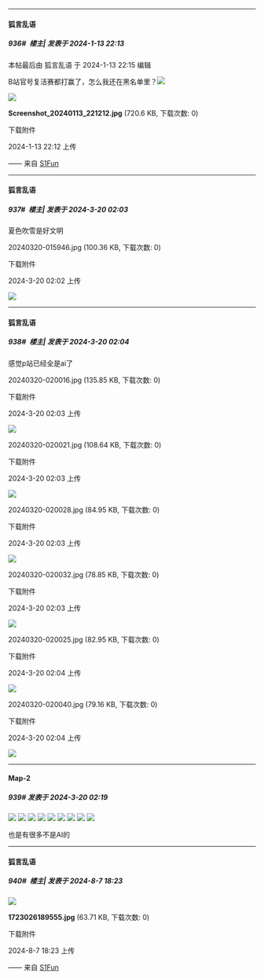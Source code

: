 
*****

####  狐言乱语  
##### 936#         楼主| 发表于 2024-1-13 22:13

 本帖最后由 狐言乱语 于 2024-1-13 22:15 编辑 

B站官号复活赛都打赢了，怎么我还在黑名单里？<img src="https://static.saraba1st.com/image/smiley/face2017/037.png" referrerpolicy="no-referrer">

<img src="https://img.saraba1st.com/forum/202401/13/221246rfs797m0379514kg.jpg" referrerpolicy="no-referrer">

<strong>Screenshot_20240113_221212.jpg</strong> (720.6 KB, 下载次数: 0)

下载附件

2024-1-13 22:12 上传

—— 来自 [S1Fun](https://s1fun.koalcat.com)

*****

####  狐言乱语  
##### 937#         楼主| 发表于 2024-3-20 02:03

夏色吹雪是好文明

20240320-015946.jpg
(100.36 KB, 下载次数: 0)

下载附件

2024-3-20 02:02 上传

<img src="https://img.saraba1st.com/forum/202403/20/020250rjwf0w38qchxckxw.jpg" referrerpolicy="no-referrer">

*****

####  狐言乱语  
##### 938#         楼主| 发表于 2024-3-20 02:04

感觉p站已经全是ai了

20240320-020016.jpg
(135.85 KB, 下载次数: 0)

下载附件

2024-3-20 02:03 上传

<img src="https://img.saraba1st.com/forum/202403/20/020351sewpew8tqz758q59.jpg" referrerpolicy="no-referrer">

20240320-020021.jpg
(108.64 KB, 下载次数: 0)

下载附件

2024-3-20 02:03 上传

<img src="https://img.saraba1st.com/forum/202403/20/020351nu8d2dq79709t2ww.jpg" referrerpolicy="no-referrer">

20240320-020028.jpg
(84.95 KB, 下载次数: 0)

下载附件

2024-3-20 02:03 上传

<img src="https://img.saraba1st.com/forum/202403/20/020351xkftzq25ff75ozq5.jpg" referrerpolicy="no-referrer">

20240320-020032.jpg
(78.85 KB, 下载次数: 0)

下载附件

2024-3-20 02:03 上传

<img src="https://img.saraba1st.com/forum/202403/20/020351p6b6l8wv8pr7yn7w.jpg" referrerpolicy="no-referrer">

20240320-020025.jpg
(82.95 KB, 下载次数: 0)

下载附件

2024-3-20 02:04 上传

<img src="https://img.saraba1st.com/forum/202403/20/020400oct7ctkwzt7eenzh.jpg" referrerpolicy="no-referrer">

20240320-020040.jpg
(79.16 KB, 下载次数: 0)

下载附件

2024-3-20 02:04 上传

<img src="https://img.saraba1st.com/forum/202403/20/020400a8xyrtekm0e38wtt.jpg" referrerpolicy="no-referrer">


*****

####  Map-2  
##### 939#       发表于 2024-3-20 02:19

<img src="https://tupian.li/images/2024/03/20/65f9d6c244b2a.jpg" referrerpolicy="no-referrer">
<img src="https://tupian.li/images/2024/03/20/65f9d6c7f0cc9.jpg" referrerpolicy="no-referrer">
<img src="https://tupian.li/images/2024/03/20/65f9d6d10d40d.jpg" referrerpolicy="no-referrer">
<img src="https://tupian.li/images/2024/03/20/65f9d6d2c4147.jpg" referrerpolicy="no-referrer">
<img src="https://tupian.li/images/2024/03/20/65f9d6dae8108.jpg" referrerpolicy="no-referrer">
<img src="https://tupian.li/images/2024/03/20/65f9d6f1b6044.jpg" referrerpolicy="no-referrer">
<img src="https://tupian.li/images/2024/03/20/65f9d6f5c245f.jpg" referrerpolicy="no-referrer">
<img src="https://tupian.li/images/2024/03/20/65f9d6fef04b4.jpg" referrerpolicy="no-referrer">
<img src="https://tupian.li/images/2024/03/20/65f9d70581d55.jpg" referrerpolicy="no-referrer">

也是有很多不是AI的

*****

####  狐言乱语  
##### 940#         楼主| 发表于 2024-8-7 18:23

<img src="https://img.saraba1st.com/forum/202408/07/182326r8f7ffiewf5z6qxa.jpg" referrerpolicy="no-referrer">

<strong>1723026189555.jpg</strong> (63.71 KB, 下载次数: 0)

下载附件

2024-8-7 18:23 上传

—— 来自 [S1Fun](https://s1fun.koalcat.com)

